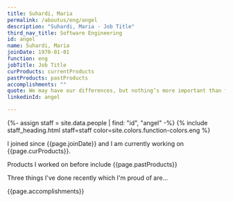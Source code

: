 ```yaml
---
title: Suhardi, Maria
permalink: /aboutus/eng/angel
description: "Suhardi, Maria - Job Title"
third_nav_title: Software Engineering
id: angel
name: Suhardi, Maria
joinDate: 1970-01-01
function: eng
jobTitle: Job Title
curProducts: currentProducts
pastProducts: pastProducts
accomplishments: ""
quote: We may have our differences, but nothing’s more important than family.
linkedinId: angel

---
```


{%- assign staff = site.data.people | find: "id", "angel" -%}
{% include staff_heading.html staff=staff color=site.colors.function-colors.eng %}

<p>I joined since {{page.joinDate}} and I am currently working on {{page.curProducts}}.</p>

<p>Products I worked on before include {{page.pastProducts}}</p>

<p>Three things I've done recently which I'm proud of are...</p>
{{page.accomplishments}}
